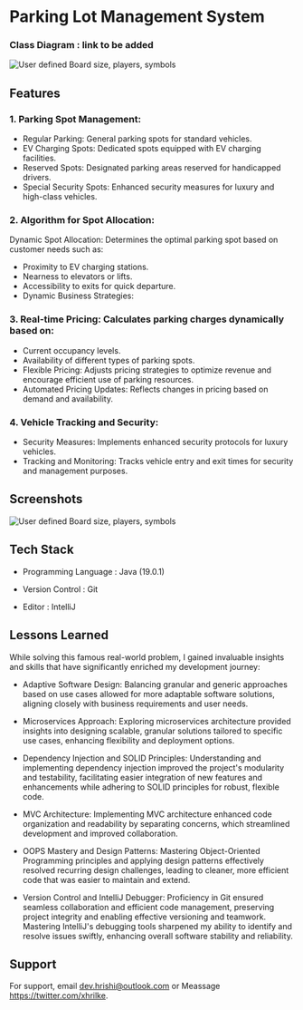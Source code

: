 # Parking Lot Management System



### Class Diagram : link to be added

![User defined Board size, players, symbols]()

## Features

### 1. Parking Spot Management:
- Regular Parking: General parking spots for standard vehicles.
- EV Charging Spots: Dedicated spots equipped with EV charging facilities.
- Reserved Spots: Designated parking areas reserved for handicapped drivers.
- Special Security Spots: Enhanced security measures for luxury and high-class vehicles.

### 2. Algorithm for Spot Allocation:
Dynamic Spot Allocation: Determines the optimal parking spot based on customer needs such as:
- Proximity to EV charging stations.
- Nearness to elevators or lifts.
- Accessibility to exits for quick departure.
- Dynamic Business Strategies:

### 3. Real-time Pricing: Calculates parking charges dynamically based on:
- Current occupancy levels.
- Availability of different types of parking spots.
- Flexible Pricing: Adjusts pricing strategies to optimize revenue and encourage efficient use of parking resources.
- Automated Pricing Updates: Reflects changes in pricing based on demand and availability.

### 4. Vehicle Tracking and Security:
- Security Measures: Implements enhanced security protocols for luxury vehicles.
- Tracking and Monitoring: Tracks vehicle entry and exit times for security and management purposes. 

## Screenshots

![User defined Board size, players, symbols]()


## Tech Stack

- Programming Language : Java (19.0.1)

- Version Control : Git

- Editor : IntelliJ

## Lessons Learned

While solving this famous real-world problem, I gained invaluable insights and skills that have significantly enriched my development journey:

- Adaptive Software Design: Balancing granular and generic approaches based on use cases allowed for more adaptable software solutions, aligning closely with business requirements and user needs.

- Microservices Approach: Exploring microservices architecture provided insights into designing scalable, granular solutions tailored to specific use cases, enhancing flexibility and deployment options.

- Dependency Injection and SOLID Principles: Understanding and implementing dependency injection improved the project's modularity and testability, facilitating easier integration of new features and enhancements while adhering to SOLID principles for robust, flexible code.

- MVC Architecture: Implementing MVC architecture enhanced code organization and readability by separating concerns, which streamlined development and improved collaboration.

- OOPS Mastery and Design Patterns: Mastering Object-Oriented Programming principles and applying design patterns effectively resolved recurring design challenges, leading to cleaner, more efficient code that was easier to maintain and extend.

- Version Control and IntelliJ Debugger: Proficiency in Git ensured seamless collaboration and efficient code management, preserving project integrity and enabling effective versioning and teamwork. Mastering IntelliJ's debugging tools sharpened my ability to identify and resolve issues swiftly, enhancing overall software stability and reliability.

## Support

For support, email dev.hrishi@outlook.com or Meassage https://twitter.com/xhrilke.
